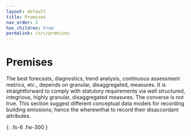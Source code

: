```yaml
---
layout: default
title: Premises
nav_order: 3
has_children: true
permalink: /src/premises
---
```


# Premises

The best forecasts, diagnostics, trend analysis, continuous assessment metrics, etc., depends on granular, disaggregated, measures. It is straightforward to comply with statutory requirements via well structured, integrious, highly granular, disaggregated measures.  The converse is not true.  This section suggest different conceptual data models for recording building emissions; hence the wherewithal to record their disaccordant attributes.

{: .fs-6 .fw-300 }

<br>

